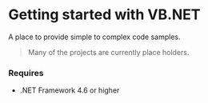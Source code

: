 # Getting started with VB.NET

A place to provide simple to complex code samples. 

> Many of the projects are currently place holders.

### Requires

- .NET Framework 4.6 or higher
